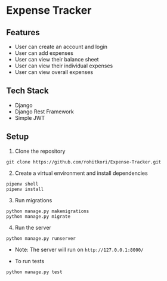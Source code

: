 # Expense Tracker

## Features
- User can create an account and login
- User can add expenses
- User can view their balance sheet
- User can view their individual expenses
- User can view overall expenses

## Tech Stack
- Django
- Django Rest Framework
- Simple JWT

## Setup
1. Clone the repository
```
git clone https://github.com/rohitkori/Expense-Tracker.git
```
2. Create a virtual environment and install dependencies
```
pipenv shell
pipenv install
```
3. Run migrations
```
python manage.py makemigrations
python manage.py migrate
```
4. Run the server
```
python manage.py runserver
```

- Note: The server will run on `http://127.0.0.1:8000/`

- To run tests
```
python manage.py test
```

